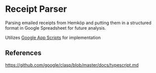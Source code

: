 # Receipt Parser

Parsing emailed receipts from Hemköp and putting them in a structured format in Google Spreadsheet for
future analysis. 

Utilizes [Google App Scripts](https://developers.google.com/apps-script) for implementation

## References
https://github.com/google/clasp/blob/master/docs/typescript.md